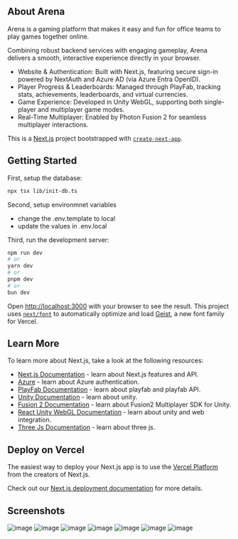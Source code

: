 ## About Arena
Arena is a gaming platform that makes it easy and fun for office teams to play games together online.

Combining robust backend services with engaging gameplay, Arena delivers a smooth, interactive experience directly in your browser.
- Website & Authentication: Built with Next.js, featuring secure sign-in powered by NextAuth and Azure AD (via Azure Entra OpenID).
- Player Progress & Leaderboards: Managed through PlayFab, tracking stats, achievements, leaderboards, and virtual currencies.
- Game Experience: Developed in Unity WebGL, supporting both single-player and multiplayer game modes.
- Real-Time Multiplayer: Enabled by Photon Fusion 2 for seamless multiplayer interactions.


This is a [Next.js](https://nextjs.org) project bootstrapped with [`create-next-app`](https://nextjs.org/docs/app/api-reference/cli/create-next-app).

## Getting Started

First, setup the database:

```bash
npx tsx lib/init-db.ts
```

Second, setup environmnet variables
- change the .env.template to local
- update the values in .env.local


Third, run the development server:

```bash
npm run dev
# or
yarn dev
# or
pnpm dev
# or
bun dev
```

Open [http://localhost:3000](http://localhost:3000) with your browser to see the result.
This project uses [`next/font`](https://nextjs.org/docs/app/building-your-application/optimizing/fonts) to automatically optimize and load [Geist](https://vercel.com/font), a new font family for Vercel.

## Learn More

To learn more about Next.js, take a look at the following resources:

- [Next.js Documentation](https://nextjs.org/docs) - learn about Next.js features and API.
- [Azure](https://learn.microsoft.com/en-us/entra/identity/) - learn about Azure authentication.
- [PlayFab Documentation](https://learn.microsoft.com/en-us/gaming/playfab/) - learn about playfab and playfab API.
- [Unity Documentation](https://docs.unity3d.com/Manual/index.html) - learn about unity.
- [Fusion 2 Documentation](https://doc.photonengine.com/fusion/current/fusion-intro) - learn about Fusion2 Multiplayer SDK for Unity.
- [React Unity WebGL Documentation](https://react-unity-webgl.dev/docs/getting-started/installation/) - learn about unity and web integration.
- [Three Js Documentation](https://threejs.org/manual/#en/creating-a-scene) - learn about three js.

## Deploy on Vercel

The easiest way to deploy your Next.js app is to use the [Vercel Platform](https://vercel.com/new?utm_medium=default-template&filter=next.js&utm_source=create-next-app&utm_campaign=create-next-app-readme) from the creators of Next.js.

Check out our [Next.js deployment documentation](https://nextjs.org/docs/app/building-your-application/deploying) for more details.

## Screenshots

![image](https://github.com/user-attachments/assets/c8d7ec0e-c67f-4a9b-ba82-b7c73934a8e5)
![image](https://github.com/user-attachments/assets/a7202786-5262-4267-a1ed-8b2f2778980d)
![image](https://github.com/user-attachments/assets/7c77d995-3960-45d0-ac10-fe2a784e57ba)
![image](https://github.com/user-attachments/assets/cc9b159a-ead4-44c4-bef4-520078eb4514)
![image](https://github.com/user-attachments/assets/5fdc2fa0-70c0-4d63-bafa-9b850a598cf1)
![image](https://github.com/user-attachments/assets/087292dd-c786-49ad-b164-157e2d1ace73)
![image](https://github.com/user-attachments/assets/8e731e1e-e22a-4b4a-9ef3-fd0858d72b62)



